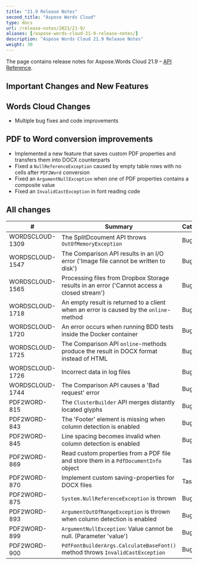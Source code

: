 ```yaml
---
title: "21.9 Release Notes"
second_title: "Aspose Words Cloud"
type: docs
url: /release-notes/2021/21-9/
aliases: [/aspose-words-cloud-21-9-release-notes/]
description: "Aspose Words Cloud 21.9 Release Notes"
weight: 30
---
```


The page contains release notes for Aspose.Words Cloud 21.9 – [API Reference](https://apireference.aspose.cloud/words/).

## Important Changes and New Features

## Words Cloud Changes

- Multiple bug fixes and code improvements

## PDF to Word conversion improvements

- Implemented a new feature that saves custom PDF properties and transfers them into DOCX counterparts
- Fixed a `NullReferenceException` caused by empty table rows with no cells after `PDF2Word` conversion
- Fixed an `ArgumentNullException` when one of PDF properties contains a composite value
- Fixed an `InvalidCastException` in font reading code

## All changes

| #               | Summary                                                                                       | Category |
|-----------------|-----------------------------------------------------------------------------------------------|----------|
| WORDSCLOUD-1309 | The SplitDcoument API throws `OutOfMemoryException`                                           | Bug      |
| WORDSCLOUD-1547 | The Comparison API results in an I/O error ('Image file cannot be written to disk')           | Bug      |
| WORDSCLOUD-1565 | Processing files from Dropbox Storage results in an error ('Cannot access a closed stream')   | Bug      |
| WORDSCLOUD-1718 | An empty result is returned to a client when an error is caused by the `online`-method        | Bug      |
| WORDSCLOUD-1720 | An error occurs when running BDD tests inside the Docker container                            | Bug      |
| WORDSCLOUD-1725 | The Comparison API `online`-methods produce the result in DOCX format instead of HTML         | Bug      |
| WORDSCLOUD-1726 | Incorrect data in log files                                                                   | Bug      |
| WORDSCLOUD-1744 | The Comparison API causes a 'Bad request' error                                               | Bug      |
| PDF2WORD-815    | The `ClusterBuilder` API merges distantly located glyphs                                      | Bug      |
| PDF2WORD-843    | The 'Footer' element is missing when column detection is enabled                              | Bug      |
| PDF2WORD-845    | Line spacing becomes invalid when column detection is enabled                                 | Bug      |
| PDF2WORD-869    | Read custom properties from a PDF file and store them in a `PdfDocumentInfo` object           | Task     |
| PDF2WORD-870    | Implement custom saving-properties for DOCX files                                             | Task     |
| PDF2WORD-875    | `System.NullReferenceException` is thrown                                                     | Bug      |
| PDF2WORD-893    | `ArgumentOutOfRangeException` is thrown when column detection is enabled                      | Bug      |
| PDF2WORD-899    | `ArgumentNullException`: Value cannot be null. (Parameter 'value')                            | Bug      |
| PDF2WORD-900    | `PdfFontBuilderArgs.CalculateBaseFont()` method throws `InvalidCastException`                 | Bug      |
